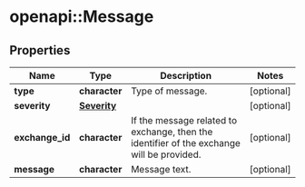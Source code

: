 # openapi::Message


## Properties
Name | Type | Description | Notes
------------ | ------------- | ------------- | -------------
**type** | **character** | Type of message. | [optional] 
**severity** | [**Severity**](Severity.md) |  | [optional] 
**exchange_id** | **character** | If the message related to exchange, then the identifier of the exchange will be provided. | [optional] 
**message** | **character** | Message text. | [optional] 



